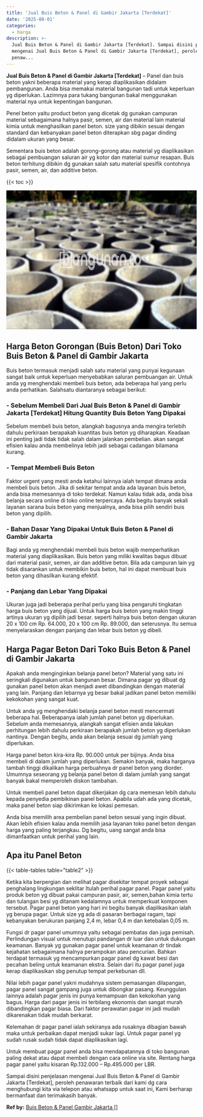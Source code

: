 ```yaml
---
title: 'Jual Buis Beton & Panel di Gambir Jakarta [Terdekat]'
date: '2025-08-01'
categories:
  - harga
description: >-
  Jual Buis Beton & Panel di Gambir Jakarta [Terdekat]. Sampai disini penjelasan
  mengenai Jual Buis Beton & Panel di Gambir Jakarta [Terdekat], peroleh
  penaw...
---
```


**Jual Buis Beton & Panel di Gambir Jakarta \[Terdekat\]** – Panel dan buis beton yakni beberapa material yang kerap diaplikasikan didalam pembangunan. Anda bisa memakai material bangunan tadi untuk keperluan yg diperlukan. Lazimnya para tukang bangunan bakal menggunakan material nya untuk kepentingan bangunan.

Penel beton yaitu product beton yang dicetak dg gunakan campuran material sebagaimana halnya pasir, semen, air dan material lain material kimia untuk menghasilkan panel beton. size yang dibikin sesuai dengan standard dan kebanyakan panel beton diterapkan sbg pagar dinding didalam ukuran yang besar.

Sementara buis beton adalah gorong-gorong atau material yg diaplikasikan sebagai pembuangan saluran air yg kotor dan material sumur resapan. Buis beton terhitung dibikin dg gunakan salah satu material spesifik contohnya pasir, semen, air, dan additive beton.

{{< toc >}}

![Jual Buis Beton & Panel di Gambir Jakarta [Terdekat]](/images/jual-panel-buis-beton-murah-07.png)

## Harga Beton Gorongan (Buis Beton) Dari Toko Buis Beton & Panel di Gambir Jakarta

Buis beton termasuk menjadi salah satu material yang punyai kegunaan sangat baik untuk keperluan menyebabkan saluran pembuangan air. Untuk anda yg menghendaki membeli buis beton, ada beberapa hal yang perlu anda perhatikan. Salahsatu diantaranya sebagai berikut:

### \- Sebelum Membeli Dari Jual Buis Beton & Panel di Gambir Jakarta \[Terdekat\] Hitung Quantity Buis Beton Yang Dipakai

Sebelum membeli buis beton, alangkah bagusnya anda mengira terlebih dahulu perkiraan berapakah kuantitas buis beton yg diharapkan. Keadaan ini penting jadi tidak tidak salah dalam jalankan pembelian. akan sangat efisien kalau anda membelinya lebih jadi sebagai cadangan bilamana kurang.

### \- Tempat Membeli Buis Beton

Faktor urgent yang mesti anda ketahui lainnya ialah tempat dimana anda membeli buis beton. Jika di sekitar tempat anda ada layanan buis beton, anda bisa memesannya di toko terdekat. Namun kalau tidak ada, anda bisa belanja secara online di toko online terpercaya. Ada begitu banyak sekali layanan sarana buis beton yang menjualnya, anda bisa pilih sendiri buis beton yang dipilih.

### \- Bahan Dasar Yang Dipakai Untuk Buis Beton & Panel di Gambir Jakarta

Bagi anda yg menghendaki membeli buis beton wajib memperhatikan material yang diaplikasikan. Buis beton yang miliki kwalitas bagus dibuat dari material pasir, semen, air dan additive beton. Bila ada campuran lain yg tidak disarankan untuk membikin buis beton, hal ini dapat membuat buis beton yang dihasilkan kurang efektif.

### \- Panjang dan Lebar Yang Dipakai

Ukuran juga jadi beberapa perihal perlu yang bisa pengaruhi tingkatan harga buis beton yang dijual. Untuk harga buis beton yang makin tinggi artinya ukuran yg dipilih jadi besar. seperti halnya buis beton dengan ukuran 20 x 100 cm Rp. 64.000, 20 x 100 cm Rp. 89.000, dan seterusnya. Itu semua menyelaraskan dengan panjang dan lebar buis beton yg dibeli.

## Harga Pagar Beton Dari Toko Buis Beton & Panel di Gambir Jakarta

Apakah anda menginginkan belanja panel beton? Material yang satu ini seringkali digunakan untuk bangunan besar. Dimana pagar yg dibuat dg gunakan panel beton akan menjadi awet dibandingkan dengan material yang lain. Panjang dan lebarnya yg besar bakal jadikan panel beton memiliki kekokohan yang sangat kuat.

Untuk anda yg menghendaki belanja panel beton mesti mencermati beberapa hal. Beberapanya ialah jumlah panel beton yg diperlukan. Sebelum anda memesannya, alangkah sangat efisien anda lakukan perhitungan lebih dahulu perkiraan berapakah jumlah beton yg diperlukan nantinya. Dengan begitu, anda akan belanja sesuai dg jumlah yang diperlukan.

Harga panel beton kira-kira Rp. 90.000 untuk per bijinya. Anda bisa membeli di dalam jumlah yang diperlukan. Semakin banyak, maka harganya tambah tinggi dikalikan harga perbuahnya dr panel beton yang diorder. Umumnya seseorang yg belanja panel beton di dalam jumlah yang sangat banyak bakal memperoleh diskon tambahan.

Untuk membeli panel beton dapat dikerjakan dg cara memesan lebih dahulu kepada penyedia pembikinan panel beton. Apabila udah ada yang dicetak, maka panel beton siap dikirimkan ke lokasi pemesan.

Anda bisa memilih area pembelian panel beton sesuai yang ingin dibuat. Akan lebih efisien kalau anda memilih jasa layanan toko panel beton dengan harga yang paling terjangkau. Dg begitu, uang sangat anda bisa dimanfaatkan untuk perihal yang lain.

## Apa itu Panel Beton

{{< table-tables table="table2" >}}

Ketika kita berpergian dan melihat pagar disekitar tempat proyek sebagai penghalang lingkungan seklitar Itulah perihal pagar panel. Pagar panel yaitu produk beton yg dibuat pakai campuran pasir, air, semen,bahan kimia tertu dan tulangan besi yg ditanam kedalamnya untuk memperkuat komponen tersebut. Pagar panel beton yang hari ini begitu banyak diaplikasikan ialah yg berupa pagar. Untuk size yg ada di pasaran berbagai ragam, tapi kebanyakan berukuran panjang 2,4 m, lebar 0,4 m dan ketebalan 0,05 m.

Fungsi dr pagar panel umumnya yaitu sebagai pembatas dan juga pemisah. Perlindungan visual untuk menutupi pandangan dr luar dan untuk dukungan keamanan. Banyak yg gunakan pagar panel untuk keamanan dr tindak kejahatan sebagaimana halnya perampokan atau pencurian. Bahkan terdapat termasuk yg mencampurkan pagar panel dg kawat besi dan pecahan beling untuk keamanan ekstra. Selain dari itu pagar panel juga kerap diaplikasikan sbg penutup tempat perkebunan dll.

Nilai lebih pagar panel yakni mudahnya sistem pemasangan dilapangan, pagar panel sangat gampang juga untuk dibongkar pasang. Keunggulan lainnya adalah pagar jenis ini punya kemampuan dan kekokohan yang bagus. Harga dari pagar jenis ini terbilang ekonomis dan sangat murah dibandingkan pagar biasa. Dari faktor perawatan pagar ini jadi mudah dikarenakan tidak mudah berkarat.

Kelemahan dr pagar panel ialah sekiranya ada rusaknya dibagian bawah maka untuk perbaikan dapat menjadi sukar lagi. Untuk pagar panel yg sudah rusak sudah tidak dapat diaplikasikan lagi.

Untuk membuat pagar panel anda bisa mendapatannya di toko bangunan paling dekat atau dapat membeli dengan cara online via site. Rentang harga pagar panel yaitu kisaran Rp.132.000 – Rp.495.000 per LBR.

Sampai disini penjelasan mengenai Jual Buis Beton & Panel di Gambir Jakarta \[Terdekat\], peroleh penawaran terbaik dari kami dg cara menghubungi kita via telepon atau whatsapp untuk saat ini, Kami berharap bermanfaat dan terimakasih banyak.

**Ref by:** [Buis Beton & Panel Gambir Jakarta []](https://id.wikipedia.org/wiki/Buis)
